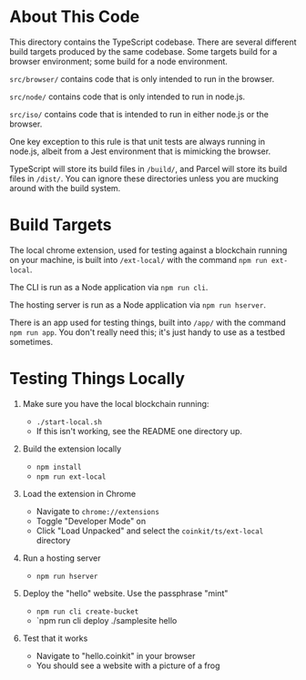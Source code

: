 # About This Code

This directory contains the TypeScript codebase. There are several different build targets
produced by the same codebase. Some targets build for a browser
environment; some build for a node environment.

`src/browser/` contains code that is only intended to run in the
browser.

`src/node/` contains code that is only intended to run in node.js.

`src/iso/` contains code that is intended to run in either node.js or
the browser.

One key exception to this rule is that unit tests are always running
in node.js, albeit from a Jest environment that is mimicking the
browser.

TypeScript will store its build files in `/build/`, and Parcel will
store its build files in `/dist/`. You can ignore these directories
unless you are mucking around with the build system.

# Build Targets

The local chrome extension, used for testing against a blockchain
running on your machine, is built into `/ext-local/` with the command
`npm run ext-local`.

The CLI is run as a Node application via `npm run cli`.

The hosting server is run as a Node application via `npm run hserver`.

There is an app used for testing things, built into `/app/` with the
command `npm run app`. You don't really need this; it's just handy to
use as a testbed sometimes.

# Testing Things Locally

1. Make sure you have the local blockchain running:
   * `./start-local.sh`
   * If this isn't working, see the README one directory up.
   
2. Build the extension locally
   * `npm install`
   * `npm run ext-local`
   
3. Load the extension in Chrome
   * Navigate to `chrome://extensions`
   * Toggle "Developer Mode" on
   * Click "Load Unpacked" and select the `coinkit/ts/ext-local` directory
   
4. Run a hosting server
   * `npm run hserver`
   
5. Deploy the "hello" website. Use the passphrase "mint"
   * `npm run cli create-bucket`
   * `npm run cli deploy ./samplesite hello
   
6. Test that it works
   * Navigate to "hello.coinkit" in your browser
   * You should see a website with a picture of a frog